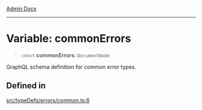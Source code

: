 [Admin Docs](/)

***

# Variable: commonErrors

> `const` **commonErrors**: `DocumentNode`

GraphQL schema definition for common error types.

## Defined in

[src/typeDefs/errors/common.ts:6](https://github.com/Suyash878/talawa-api/blob/cfd688207611ba245c99edd8dbaccb2cdbf6a043/src/typeDefs/errors/common.ts#L6)
